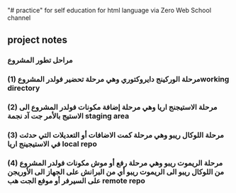 "# practice" 
for self education for html language via Zero Web School channel 
## project notes
### مراحل تطور المشروع
###  (1) مرحلة الوركينج دايروكتوري وهي مرحلة تحضير فولدر المشروعworking directory  
###  (2) مرحلة الاستيجنج اريا وهي مرحلة إضافة مكونات فولدر المشروع الى الاستيج بالأمر جت آد نجمة staging area
###  (3) مرحلة اللوكال ريبو وهي مرحلة كمت الاضافات أو التعديلات التي حدثت في الاستيجينج اريا local repo
###  (4) مرحلة الريموت ريبو وهي مرحلة رفع أو موش مكونات فولدر المشروع من اللوكال ريبو الى الريموت ريبو أي من البرانش على الجهاز الى الأوريجن على السيرفر أو موفع الجت هب remote repo
